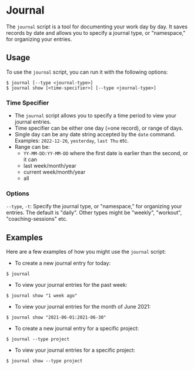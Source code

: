 # Journal

The `journal` script is a tool for documenting your work day by day. It saves records by date and allows you to specify a journal type, or "namespace," for organizing your entries.

## Usage

To use the `journal` script, you can run it with the following options:

```
$ journal [--type <journal-type>]
$ journal show [<time-specifier>] [--type <journal-type>]
```


### Time Specifier

- The `journal` script allows you to specify a time period to view your journal entries.
- Time specifier can be either one day (=one record), or range of days.
- Single day can be any date string accepted by the `date` command. Examples: `2022-12-26`,
  `yesterday`, `last Thu` etc.
- Range can be:
  * `YY-MM-DD:YY-MM-DD` where the first date is earlier than the second, or it can
  * last week/month/year
  * current week/month/year
  * all

### Options

`--type`, `-t`: Specify the journal type, or "namespace," for organizing your entries. The default 
is "daily". Other types might be "weekly", "workout", "coaching-sessions" etc.

## Examples

Here are a few examples of how you might use the `journal` script:

- To create a new journal entry for today:

```
$ journal
```

- To view your journal entries for the past week:

```
$ journal show "1 week ago"
```

- To view your journal entries for the month of June 2021:

`$ journal show "2021-06-01:2021-06-30"`


- To create a new journal entry for a specific project:

`$ journal --type project`


- To view your journal entries for a specific project:

`$ journal show --type project`


